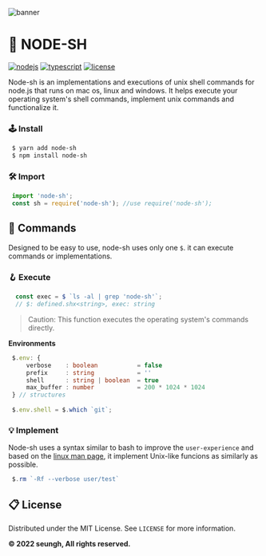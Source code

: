 ![banner](https://user-images.githubusercontent.com/41784860/168438812-90eed635-2fe3-477e-8a25-6527036bffce.png)

# 🎉 NODE-SH
[![nodejs](https://img.shields.io/badge/NodeJS-339933?style=for-the-badge&logo=Node.js&logoColor=fff)](https://nodejs.org/)
[![typescript](https://img.shields.io/badge/TypeScript-3178C6?style=for-the-badge&logo=TypeScript&logoColor=fff)](https://www.typescriptlang.org/)
[![license](https://img.shields.io/badge/license-MIT-9999FF?style=for-the-badge)](/LICENSE)

Node-sh is an implementations and executions of unix shell commands for node.js that runs on mac os, linux and windows.
It helps execute your operating system's shell commands, implement unix commands and functionalize it.

### 🕹 Install
```bash
 $ yarn add node-sh
 $ npm install node-sh
```
### 🛠️ Import
```typescript
 import 'node-sh';
 const sh = require('node-sh'); //use require('node-sh');
```

## 🔗 Commands
Designed to be easy to use, node-sh uses only one `$`. it can execute commands or implementations.

### 🪝 Execute
```typescript
  const exec = $ `ls -al | grep 'node-sh'`;
  // $: defined.shx<string>, exec: string
```
> Caution: This function executes the operating system's commands directly.

**Environments**
```typescript
 $.env: {
     verbose    : boolean           = false
     prefix     : string            = ''
     shell      : string | boolean  = true
     max_buffer : number            = 200 * 1024 * 1024
 } // structures
 
 $.env.shell = $.which `git`;
```

### 💡 Implement
Node-sh uses a syntax similar to bash to improve the `user-experience` and based on the [linux man page](https://man7.org/linux/man-pages/), it implement Unix-like funcions as similarly as possible.

```typescript
 $.rm `-Rf --verbose user/test`
```

> 

## 📋 License
Distributed under the MIT License. See ```LICENSE``` for more information.

**© 2022 seungh, All rights reserved.**
